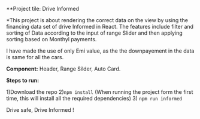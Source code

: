 
**Project tile: Drive Informed

*This project is about rendering the correct data on the view by using the financing data set of drive Informed in React. The features include filter and sorting of Data according to the input of range Slider and then applying sorting based on Monthyl payments.

I have made the use of only Emi value, as the the downpayement in the data is same for all the cars.

**Component:**  Header, Range Silder, Auto Card. 

**Steps to run:** 

1)Download the repo
2)``npm install``   (When running the project form the first time, this will install all the required dependencies)
3) ``npm run informed ``

Drive safe, Drive Informed !
